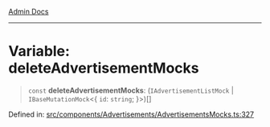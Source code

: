 [Admin Docs](/)

***

# Variable: deleteAdvertisementMocks

> `const` **deleteAdvertisementMocks**: (`IAdvertisementListMock` \| `IBaseMutationMock`\<\{ `id`: `string`; \}\>)[]

Defined in: [src/components/Advertisements/AdvertisementsMocks.ts:327](https://github.com/PalisadoesFoundation/talawa-admin/blob/main/src/components/Advertisements/AdvertisementsMocks.ts#L327)
